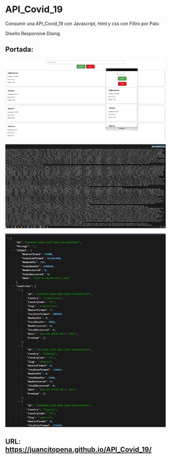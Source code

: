 # API_Covid_19
Consumir una API_Covid_19 con Javascript, html y css con Filtro por Pais:

Diseño Responsive Dising.

## Portada:

![](portada_covid.png)

![](COVID_JSON_FORMATOS.png)

![](JSON_FORMATOS.png)



## URL: https://juancitopena.github.io/API_Covid_19/
